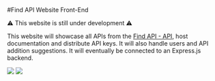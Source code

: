 #Find API Website Front-End

⚠️ This website is still under development ⚠️

This website will showcase all APIs from the [Find API - API](https://github.com/silverlightning926/FindAPI-API), host documentation and distribute API keys. It will also handle users and API addition suggestions. It will eventually be connected to an Express.js backend.

![](https://imgur.com/wTyStAD)
![](https://imgur.com/XyqCOIm)
